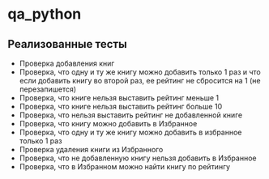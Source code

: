 # qa_python

## Реализованные тесты
- Проверка добавления книг
- Проверка, что одну и ту же книгу можно добавить только 1 раз и что если добавить книгу во второй раз, ее рейтинг не сбросится на 1 (не перезапишется)
- Проверка, что книге нельзя выставить рейтинг меньше 1
- Проверка, что книге нельзя выставить рейтинг больше 10 
- Проверка, что нельзя выставить рейтинг не добавленной книге
- Проверка, что книгу можно добавить в Избранное
- Проверка, что одну и ту же книгу можно добавить в избранное только 1 раз
- Проверка удаления книги из Избранного
- Проверка, что не добавленную книгу нельзя добавить в Избранное
- Проверка, что в Избранном можно найти книгу по рейтингу